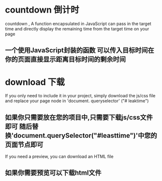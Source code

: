 # countdown 倒计时
countdown , A function encapsulated in JavaScript can pass in the target time and directly display the remaining time from the target time on your page

一个使用JavaScript封装的函数 可以传入目标时间在你的页面直接显示距离目标时间的剩余时间 
---------------------------------------------------------------------------------------------------------------------------------------------------------
# download 下载

If you only need to include it in your project, simply download the js/css file and replace your page node in 'document. queryselector' ("# leaktime")

如果你只需要放在您的项目中,只需要下载js/css文件即可 随后替换'document.querySelector("#leasttime")'中您的页面节点即可
---------------------------------------------------------------------------------------------------------------------------------------------------------
If you need a preview, you can download an HTML file

如果你需要预览可以下载html文件
---------------------------------------------------------------------------------------------------------------------------------------------------------

﻿ 
﻿
